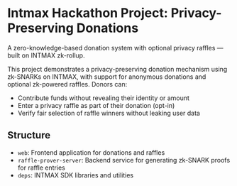 # Intmax Hackathon Project: Privacy-Preserving Donations

A zero-knowledge-based donation system with optional privacy raffles — built on INTMAX zk-rollup.

This project demonstrates a privacy-preserving donation mechanism using zk-SNARKs on INTMAX, with support for anonymous donations and optional zk-powered raffles. Donors can:

- Contribute funds without revealing their identity or amount
- Enter a privacy raffle as part of their donation (opt-in)
- Verify fair selection of raffle winners without leaking user data

## Structure

- `web`: Frontend application for donations and raffles
- `raffle-prover-server`: Backend service for generating zk-SNARK proofs for raffle entries
- `deps`: INTMAX SDK libraries and utilities
